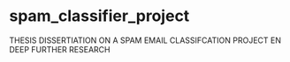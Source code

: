 # spam_classifier_project
THESIS DISSERTIATION ON A SPAM EMAIL CLASSIFCATION PROJECT EN DEEP FURTHER RESEARCH
